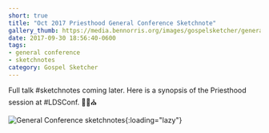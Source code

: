 ```yaml
---
short: true
title: "Oct 2017 Priesthood General Conference Sketchnote"
gallery_thumb: https://media.bennorris.org/images/gospelsketcher/general-conference/oct-2017/general-conference-priesthood-sketchnote.jpg
date: 2017-09-30 18:56:40-0600
tags:
- general conference
- sketchnotes
category: Gospel Sketcher
---
```


Full talk #sketchnotes coming later. Here is a synopsis of the Priesthood session at #LDSConf. ✍🏼⛪️

![General Conference sketchnotes](https://media.bennorris.org/images/gospelsketcher/general-conference/oct-2017/general-conference-priesthood-sketchnote.jpg){:loading="lazy"}
